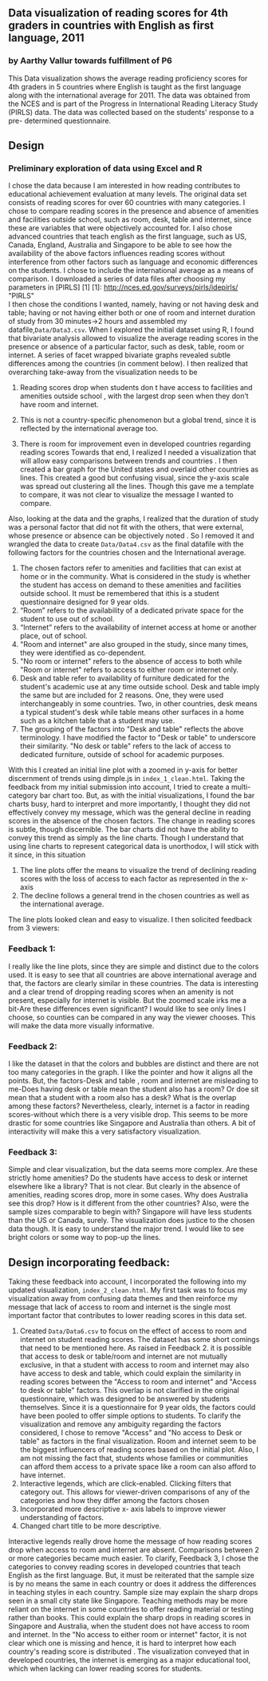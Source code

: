 ## Data visualization of reading scores for 4th graders in countries with English as first language, 2011

### by Aarthy Vallur towards fulfillment of P6

This Data visualization shows the average reading proficiency scores for 4th graders in 5 countries where English is taught as the first language along with the international average for 2011. The data was obtained from the NCES and is part of the Progress in International Reading Literacy Study (PIRLS) data. The data was collected based on the students' response to a pre- determined questionnaire. 

## Design
### Preliminary exploration of data using Excel and R
I chose the data because I am interested in how reading contributes to educational achievement evaluation at many levels. The original data set consists of reading scores for over 60 countries with many categories. I chose to compare reading scores in the presence and absence of amenities and facilities outside school, such as room, desk, table and internet, since these are variables that were objectively accounted for. I also chose advanced countries that teach english as the first language, such as US, Canada, England, Australia and Singapore to be able to see how the availability of the above factors influences reading scores without interference from other factors such as language and economic differences on the students. I chose to include the international average as a means of comparison. 
I downloaded a series of data files after choosing my parameters in [PIRLS] [1]
 [1]: http://nces.ed.gov/surveys/pirls/idepirls/ "PIRLS"                           
I then chose the conditions I wanted, namely, having or not having desk and table; having or not having either both or one of room and internet duration of study from 30 minutes->2 hours and assembled my datafile,```Data/Data3.csv```.  When I explored the initial dataset using R, I found that bivariate analysis allowed to visualize the average reading scores in the presence or absence of a particular factor, such as desk, table, room or internet. A series of facet wrapped bivariate graphs revealed subtle differences among the countries (in comment below). I then realized that overarching take-away from the visualization needs to be

1. Reading scores drop when students don t have access to facilities and amenities outside school , with the largest drop seen when they don’t have room and internet.

2. This is not a  country-specific phenomenon but a global trend, since it is reflected by the international average too.
 
3. There is room for improvement even in developed countries regarding reading scores 
Towards that end, I realized I needed a visualization that will allow easy comparisons between trends and countries .  I then created a bar graph for the United states and overlaid other countries as lines. This created a good but confusing visual, since the y-axis scale was spread out clustering all the lines. Though this gave me a template to compare, it was not clear to visualize the message I wanted to compare. 

Also, looking at the data and the graphs, I realized that the duration of study was a personal factor that did not fit with the others, that were external, whose presence or absence can be objectively noted . So I removed it and wrangled the data to create ```Data/Data4.csv```  as the final datafile with the following factors for the countries chosen and the International average.

1. The chosen factors refer to amenities and facilities that can exist at home or in the community. What is considered in the study is whether the student has access on demand to these amenities and facilities outside school. It must be remembered that ithis is a student questionnaire designed for 9 year olds.
2. “Room” refers to the availability of a dedicated private space for the student to use out of school. 
3. “Internet” refers to the availability of internet access at home or another place, out of school.
4. "Room and internet" are also grouped in the study, since many times, they were identified as co-dependent. 
5.  "No room or internet" refers to the absence of access to both while "Room or internet" refers to access to either room or internet only. 
6. Desk and table refer to availability of furniture dedicated for the student's academic use at any time outside school. Desk and table imply the same but are included for 2 reasons. One, they were used interchangeably in some countries. Two, in other countries, desk means a typical student's desk while table means other surfaces in a home such as a kitchen table that a student may use. 
7. The grouping of the factors into "Desk and table" reflects the above terminology. I have modified the factor to "Desk or table" to underscore their similarity. "No desk or table" refers to the lack of access to dedicated furniture,  outside of school for academic purposes.

With this I created an initial line plot with a zoomed in y-axis for better discernment of trends using dimple.js in `index_1_clean.html`.  Taking the feedback from my initial submission into account, I tried to create a multi-category bar chart too. But, as with the initial visualizations, I found the bar charts busy, hard to interpret and more importantly, I thought they did not effectively convey my message, which was the general decline in reading scores in the absence of the chosen factors. The change in reading scores is subtle, though discernible. The bar charts did not have the ability to convey this trend as simply as the line charts. Though I understand that using line charts to represent categorical data is unorthodox, I will stick with it since, in this situation

1.  The line plots offer the means to visualize the trend of declining reading scores with the loss of access to each factor as represented in the x- axis
2. The decline follows a general trend in the chosen countries as well as the international average.

The line plots looked clean and easy to visualize. I then solicited feedback from 3 viewers:
### Feedback 1:
I really like the line plots, since they are simple and distinct due to the colors used. It is easy to see that all countries are above international average and that, the factors are clearly similar in these countries. The data is interesting and a clear trend of dropping reading scores when an amenity is not present, especially for internet is visible. But the zoomed scale irks me a bit-Are these differences even significant? I would like to see only lines I choose, so counties can be compared in any way the viewer chooses. This will make the data more visually informative.
### Feedback 2:
I like the dataset in that the colors and bubbles are distinct and there are not too many categories in the graph. I like the pointer and how it aligns all the points. But, the factors-Desk and table , room and internet are misleading to me-Does having desk or table mean the student also has a room? Or doe sit mean that a student with a room also has a desk? What is the overlap among these factors? Nevertheless, clearly, internet is a factor in reading scores-without which there is a very visible drop. This seems to be more drastic for some countries like Singapore and Australia than others. A bit of interactivity will make this a very satisfactory visualization.
### Feedback 3:
Simple and clear visualization, but the data seems more complex. Are these strictly home amenities? Do the students have access to desk or internet elsewhere like a library? That is not clear. But clearly in the absence of amenities, reading scores drop, more in some cases. Why does Australia see this drop? How is it different from the other countries? Also, were the sample sizes comparable to begin with? Singapore will have less students than the US or Canada, surely. The visualization does justice to the chosen data though. It is easy to understand the major trend. I would like to see bright colors or some way to pop-up the lines.

## Design incorporating feedback:
Taking these feedback into account, I incorporated the following into my updated visualization, `index_2_clean.html`. My first task was to focus my visualization away from confusing data themes and then reinforce my message that lack of access to room and internet is the single most important factor that contributes to lower reading scores in this data set.

1. Created ```Data/Data6.csv``` to focus on the effect of access to room and internet on student reading scores. The dataset has some short comings that need to be mentioned here. As raised in Feedback     2. it is possible that access to desk or table/room and internet are not mutually exclusive, in that a student with access to room and internet may also have access to desk and table, which could explain the similarity in reading scores between the "Access to room and internet" and "Access to desk or table" factors. This overlap is not clarified in the original questionnaire, which was designed to be answered by students themselves. Since it is a questionnaire for 9 year olds, the factors could have been pooled to offer simple options to students. To clarify the visualization and remove any ambiguity regarding the factors considered, I chose to remove "Access" and "No access to Desk or table" as factors in the final visualization. Room and internet seem to be the biggest influencers of reading scores based on the initial plot. Also, I am not missing the fact that, students whose families or communities can afford them access to a private space like a room can also afford to have internet. 
2. Interactive legends, which are click-enabled. Clicking filters that category out. This allows for viewer-driven comparisons of any of the categories and how they differ among the factors chosen
3. Incorporated more descriptive x- axis labels to improve viewer understanding of factors. 
4. Changed chart title to be more descriptive.

Interactive legends really drove home the message of how reading scores drop when access to room and internet are absent. Comparisons between 2 or more categories became much easier. To clarify, Feedback 3,  I chose the categories to convey reading scores in developed countries that teach English as the first language. But, it must be reiterated that the sample size is by no means the same in each country or does it address the differences in teaching styles in each country. Sample size may explain the sharp drops seen in a small city state like Singapore. Teaching methods may be more reliant on the internet in some countries to offer reading material or testing rather than books. This could explain the sharp drops in reading scores in Singapore and Australia,  when the student does not have access to room and internet. In the "No access to either room or internet" factor, it is not clear which one is missing and hence, it is hard to interpret how each country's reading score is distributed . The visualization conveyed that in developed countries, the internet is emerging as a major educational tool, which when lacking can lower reading scores for students.
